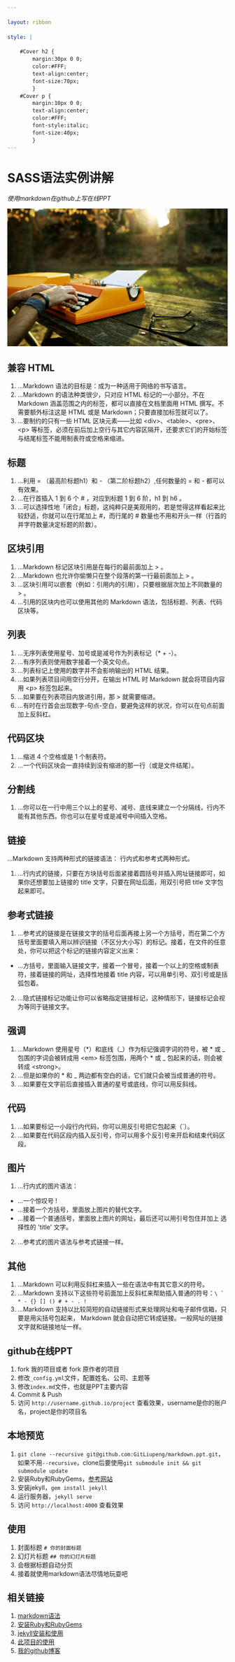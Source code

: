 ```yaml
---

layout: ribbon

style: |

    #Cover h2 {
        margin:30px 0 0;
        color:#FFF;
        text-align:center;
        font-size:70px;
        }
    #Cover p {
        margin:10px 0 0;
        text-align:center;
        color:#FFF;
        font-style:italic;
        font-size:40px;
        }
---
```


# SASS语法实例讲解

*使用markdown在github上写在线PPT*

![](pictures/cover.jpg)

## 兼容 HTML

1. ...Markdown 语法的目标是：成为一种适用于网络的书写语言。
2. ...Markdown 的语法种类很少，只对应 HTML 标记的一小部分。不在 Markdown 涵盖范围之内的标签，都可以直接在文档里面用 HTML 撰写。不需要额外标注这是 HTML 或是 Markdown；只要直接加标签就可以了。
3. ...要制约的只有一些 HTML 区块元素――比如 &lt;div>、&lt;table>、&lt;pre>、&lt;p> 等标签，必须在前后加上空行与其它内容区隔开，还要求它们的开始标签与结尾标签不能用制表符或空格来缩进。

## 标题

1. ...利用 = （最高阶标题h1）和 - （第二阶标题h2）,任何数量的 = 和 - 都可以有效果。
2. ...在行首插入 1 到 6 个 # ，对应到标题 1 到 6 阶，h1 到 h6 。
3. ...可以选择性地「闭合」标题，这纯粹只是美观用的，若是觉得这样看起来比较舒适，你就可以在行尾加上 #，而行尾的 # 数量也不用和开头一样（行首的井字符数量决定标题的阶数）。
    
## 区块引用

1. ...Markdown 标记区块引用是在每行的最前面加上 > 。
2. ...Markdown 也允许你偷懒只在整个段落的第一行最前面加上 > 。
3. ...区块引用可以嵌套（例如：引用内的引用），只要根据层次加上不同数量的 > 。
4. ...引用的区块内也可以使用其他的 Markdown 语法，包括标题、列表、代码区块等。

## 列表

1. ...无序列表使用星号、加号或是减号作为列表标记（* + -）。
2. ...有序列表则使用数字接着一个英文句点。
3. ...列表标记上使用的数字并不会影响输出的 HTML 结果。
4. ...如果列表项目间用空行分开，在输出 HTML 时 Markdown 就会将项目内容用 &lt;p> 标签包起来。
5. ...如果要在列表项目内放进引用，那 > 就需要缩进。
6. ...有时在行首会出现数字-句点-空白，要避免这样的状况，你可以在句点前面加上反斜杠。

## 代码区块

1. ...缩进 4 个空格或是 1 个制表符。
2. ...一个代码区块会一直持续到没有缩进的那一行（或是文件结尾）。

## 分割线

1. ...你可以在一行中用三个以上的星号、减号、底线来建立一个分隔线，行内不能有其他东西。你也可以在星号或是减号中间插入空格。

## 链接

...Markdown 支持两种形式的链接语法： 行内式和参考式两种形式。

1. ...行内式的链接，只要在方块括号后面紧接着圆括号并插入网址链接即可，如果你还想要加上链接的 title 文字，只要在网址后面，用双引号把 title 文字包起来即可。

## 参考式链接

1. ...参考式的链接是在链接文字的括号后面再接上另一个方括号，而在第二个方括号里面要填入用以辨识链接（不区分大小写）的标记。接着，在文件的任意处，你可以把这个标记的链接内容定义出来：
* ...方括号，里面输入链接文字，接着一个冒号，接着一个以上的空格或制表符，接着链接的网址，选择性地接着 title 内容，可以用单引号、双引号或是括弧包着。
2. ...隐式链接标记功能让你可以省略指定链接标记，这种情形下，链接标记会视为等同于链接文字。

## 强调

1. ...Markdown 使用星号（*）和底线（_）作为标记强调字词的符号，被 * 或 _ 包围的字词会被转成用 &lt;em> 标签包围，用两个 * 或 _ 包起来的话，则会被转成 &lt;strong>。
2. ...但是如果你的 * 和 _ 两边都有空白的话，它们就只会被当成普通的符号。
3. ...如果要在文字前后直接插入普通的星号或底线，你可以用反斜线。

## 代码

1. ...如果要标记一小段行内代码，你可以用反引号把它包起来（`）。
2. ...如果要在代码区段内插入反引号，你可以用多个反引号来开启和结束代码区段。

## 图片

1. ...行内式的图片语法：
* ...一个惊叹号 !
* ...接着一个方括号，里面放上图片的替代文字。
* ...接着一个普通括号，里面放上图片的网址，最后还可以用引号包住并加上 选择性的 'title' 文字。
2. ...参考式的图片语法与参考式链接一样。

## 其他

1. ...Markdown 可以利用反斜杠来插入一些在语法中有其它意义的符号。
2. ...Markdown 支持以下这些符号前面加上反斜杠来帮助插入普通的符号：``\ ` * - {} [] () # + - . ! `` 
3. ...Markdown 支持以比较简短的自动链接形式来处理网址和电子邮件信箱，只要是用尖括号包起来， Markdown 就会自动把它转成链接。一般网址的链接文字就和链接地址一样。

## github在线PPT

1. fork 我的项目或者 fork 原作者的项目
2. 修改`_config.yml`文件，配置姓名、公司、主题等
3. 修改`index.md`文件，也就是PPT主要内容
4. Commit & Push
5. 访问 `http://username.github.io/project` 查看效果，username是你的账户名，project是你的项目名

## 本地预览

1. `git clone --recursive git@github.com:GitLiupeng/markdown.ppt.git`，如果不用`--recursive`，clone后要使用`git submodule init && git submodule update`
2. 安装Ruby和RubyGems，[参考网站](https://forwardhq.com/help/installing-ruby-windows)
3. 安装jekyll，`gem install jekyll`
4. 运行服务器，`jekyll serve`
5. 访问 `http://localhost:4000` 查看效果

## 使用

1. 封面标题 `# 你的封面标题`
2. 幻灯片标题 `## 你的幻灯片标题`
3. 会根据标题自动分页
4. 接着就使用markdown语法尽情地玩耍吧

## 相关链接

1. [markdown语法](https://gitliupeng.github.io/2017/01/25/Markdown%E8%AF%AD%E6%B3%95%E6%8C%87%E5%8D%97.html)
2. [安装Ruby和RubyGems](https://forwardhq.com/help/installing-ruby-windows)
3. [jekyll安装和使用](http://jekyllcn.com/)
4. [此项目的使用](https://github.com/GitLiupeng/markdown.ppt)
5. [我的github博客](http://gitliupeng.github.io)